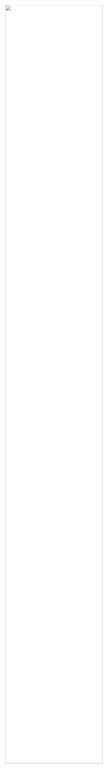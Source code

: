 <img src="![simple shell](https://user-images.githubusercontent.com/118314635/230169165-29ce26e8-8524-4e78-9f4d-6bd767c0465a.png)" width=80% height=80%>
